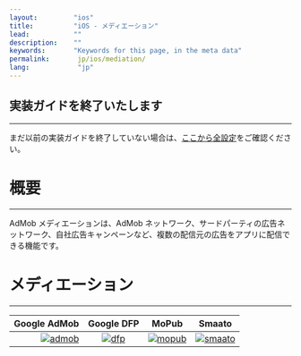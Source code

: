 ```yaml
---
layout:         "ios"
title:          "iOS - メディエーション"
lead:           ""
description:    ""
keywords:       "Keywords for this page, in the meta data"
permalink:       jp/ios/mediation/
lang:            "jp"
---
```


## 実装ガイドを終了いたします
---
まだ以前の実装ガイドを終了していない場合は、[ここから全設定](../integration-guide)をご確認ください。

# 概要
---
AdMob メディエーションは、AdMob ネットワーク、サードパーティの広告ネットワーク、自社広告キャンペーンなど、複数の配信元の広告をアプリに配信できる機能です。


# メディエーション
---

Google AdMob    |  Google DFP |     MoPub    |     Smaato    |
--------------: | :----------:| :-----------:| :------------:|
[![admob]][1]   | [![dfp]][2] | [![mopub]][3]| [![smaato]][4]|



[admob]: {{site.imgurl}}/admob-logo.png
[dfp]:   {{site.imgurl}}/GoogleAdManagerLogo.png
[mopub]: {{site.imgurl}}/mopub-logo.png
[smaato]: {{site.imgurl}}/smaato-logo.png

[1]: admob
[2]: dfp
[3]: mopub
[4]: smaato
